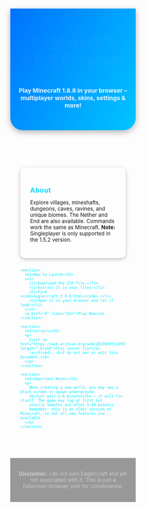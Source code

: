 <!DOCTYPE html>
<html lang="en">
<head>
  <meta charset="UTF-8">
  <meta name="viewport" content="width=device-width, initial-scale=1.0">
  <title>Eaglercraft 1.8.8 Browser</title>
  <style>
    /* ===== GLOBAL ===== */
    * {
      margin: 0;
      padding: 0;
      box-sizing: border-box;
    }

    body {
      font-family: "Poppins", "Segoe UI", sans-serif;
      background: linear-gradient(135deg, #0f2027, #203a43, #2c5364);
      color: #eee;
      line-height: 1.7;
      overflow-x: hidden;
    }

    h1, h2 {
      font-weight: 700;
      letter-spacing: 1px;
    }

    h2 {
      margin-bottom: 1rem;
      color: #00d4ff;
    }

    p, li {
      font-size: 1.05rem;
    }

    main {
      max-width: 900px;
      margin: auto;
      padding: 2rem;
    }

    /* ===== HEADER ===== */
    header {
      background: linear-gradient(120deg, #0072ff, #00c6ff);
      padding: 3rem 1rem;
      text-align: center;
      color: white;
      border-bottom-left-radius: 40px;
      border-bottom-right-radius: 40px;
      box-shadow: 0 6px 20px rgba(0,0,0,0.3);
    }

    header h1 {
      font-size: 3rem;
      margin-bottom: 1rem;
      animation: fadeInDown 1.2s ease;
    }

    header p {
      font-size: 1.2rem;
      opacity: 0.9;
    }

    /* ===== SECTIONS ===== */
    section {
      background: rgba(255, 255, 255, 0.07);
      padding: 2rem;
      border-radius: 15px;
      margin: 2rem 0;
      backdrop-filter: blur(10px);
      box-shadow: 0 4px 12px rgba(0,0,0,0.25);
      transition: transform 0.3s ease;
    }

    section:hover {
      transform: translateY(-6px);
    }

    ul {
      padding-left: 1.5rem;
    }

    code {
      background: rgba(255,255,255,0.15);
      padding: 3px 6px;
      border-radius: 5px;
      font-family: monospace;
      color: #00eaff;
    }

    /* ===== LINKS ===== */
    a {
      color: #00eaff;
      font-weight: 600;
      text-decoration: none;
      transition: color 0.3s ease;
    }

    a:hover {
      color: #ff7eb3;
      text-decoration: underline;
    }

    /* ===== BUTTON ===== */
    .btn {
      display: inline-block;
      padding: 0.9rem 2rem;
      margin-top: 1rem;
      font-size: 1.1rem;
      font-weight: bold;
      border-radius: 50px;
      color: white;
      background: linear-gradient(45deg, #00d2ff, #3a7bd5);
      box-shadow: 0 5px 15px rgba(0,0,0,0.3);
      text-transform: uppercase;
      letter-spacing: 1px;
      transition: transform 0.3s, box-shadow 0.3s;
    }

    .btn:hover {
      transform: scale(1.07);
      box-shadow: 0 8px 20px rgba(0,0,0,0.45);
      background: linear-gradient(45deg, #3a7bd5, #00d2ff);
    }

    /* ===== FOOTER ===== */
    footer {
      text-align: center;
      padding: 1.5rem;
      background: rgba(0,0,0,0.4);
      border-top: 1px solid rgba(255,255,255,0.1);
      font-size: 0.9rem;
      color: #ccc;
      margin-top: 3rem;
    }

    /* ===== ANIMATIONS ===== */
    @keyframes fadeInDown {
      from { opacity: 0; transform: translateY(-40px); }
      to { opacity: 1; transform: translateY(0); }
    }
  </style>
</head>
<body>

  <header>
    <h1>Eaglercraft 1.8.8 Browser</h1>
    <p><b>Play Minecraft 1.8.8 in your browser – multiplayer worlds, skins, settings & more!</b></p>
  </header>

  <main>
    <section>
      <h2>About</h2>
      <p>
        Explore villages, mineshafts, dungeons, caves, ravines, and unique biomes. 
        The Nether and End are also available. Commands work the same as Minecraft.  
        <b>Note:</b> Singleplayer is only supported in the 1.5.2 version.
      </p>
    </section>

    <section>
      <h2>How to Launch</h2>
      <ul>
        <li>Download the ZIP file.</li>
        <li>Extract it in your files.</li>
        <li>Find <code>eaglercraft.1.8.8.html</code>.</li>
        <li>Open it in your browser and let it load.</li>
      </ul>
      <a href="#" class="btn">Play Now</a>
    </section>

    <section>
      <h2>Servers</h2>
      <p>
        Visit <a href="https://web.archive.org/web/20230205110931/https://docs.google.com/document/d/1PhUJSb0ojMyhv1Fs8bmVqwANBkySOgdyfRinJto3xnE/edit" target="_blank">this server list</a> 
        (archived). <b>I do not own or edit this document.</b>
      </p>
    </section>

    <section>
      <h2>Important Notes</h2>
      <p>
        When creating a new world, you may see a black screen or spawn underground. 
        <b>Just wait 1–5 minutes</b> — it will fix itself. The game may lag at first but 
        usually smooths out after 5–10 minutes.  
        Remember: this is an older version of Minecraft, so not all new features are available.
      </p>
    </section>
  </main>

  <footer>
    <p><b>Disclaimer:</b> I do not own Eaglercraft and am not associated with it. 
    This is just a fullscreen browser port for convenience.</p>
  </footer>

</body>
</html>
